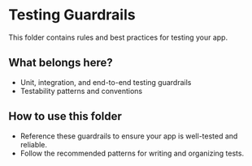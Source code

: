 # Testing Guardrails

This folder contains rules and best practices for testing your app.

## What belongs here?
- Unit, integration, and end-to-end testing guardrails
- Testability patterns and conventions

## How to use this folder
- Reference these guardrails to ensure your app is well-tested and reliable.
- Follow the recommended patterns for writing and organizing tests.
